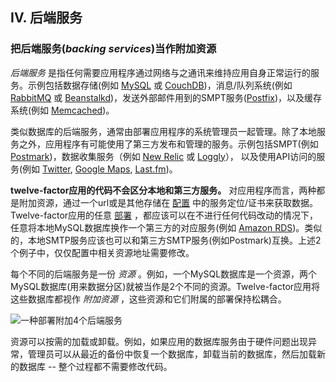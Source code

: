## IV. 后端服务
### 把后端服务(*backing services*)当作附加资源

*后端服务* 是指任何需要应用程序通过网络与之通讯来维持应用自身正常运行的服务。示例包括数据存储(例如 [MySQL](http://dev.mysql.com/) 或 [CouchDB](http://couchdb.apache.org/))，消息/队列系统(例如 [RabbitMQ](http://www.rabbitmq.com/) 或 [Beanstalkd](http://kr.github.com/beanstalkd/))，发送外部邮件用到的SMPT服务([Postfix](http://www.postfix.org/))，以及缓存系统(例如 [Memcached](http://memcached.org/))。

类似数据库的后端服务，通常由部署应用程序的系统管理员一起管理。除了本地服务之外，应用程序有可能使用了第三方发布和管理的服务。示例包括SMPT(例如 [Postmark](http://postmarkapp.com/))，数据收集服务（例如 [New Relic](http://newrelic.com/) 或 [Loggly](http://www.loggly.com/)）， 以及使用API访问的服务(例如 [Twitter](http://dev.twitter.com/), [Google Maps](http://code.google.com/apis/maps/index.html), [Last.fm](http://www.last.fm/api))。

**twelve-factor应用的代码不会区分本地和第三方服务。** 对应用程序而言，两种都是附加资源，通过一个url或是其他存储在 [配置](/config) 中的服务定位/证书来获取数据。Twelve-factor应用的任意 [部署](/codebase) ，都应该可以在不进行任何代码改动的情况下，任意将本地MySQL数据库换作一个第三方的对应服务(例如 [Amazon RDS](http://aws.amazon.com/rds/))。类似的，本地SMTP服务应该也可以和第三方SMTP服务(例如Postmark)互换。上述2个例子中，仅仅配置中相关资源地址需要修改。

每个不同的后端服务是一份 *资源* 。例如，一个MySQL数据库是一个资源，两个MySQL数据库(用来数据分区)就被当作是2个不同的资源。Twelve-factor应用将这些数据库都视作 *附加资源* ，这些资源和它们附属的部署保持松耦合。

<img src="/images/attached-resources.png" class="full" alt="一种部署附加4个后端服务" />

资源可以按需的加载或卸载。例如，如果应用的数据库服务由于硬件问题出现异常，管理员可以从最近的备份中恢复一个数据库，卸载当前的数据库，然后加载新的数据库 -- 整个过程都不需要修改代码。

